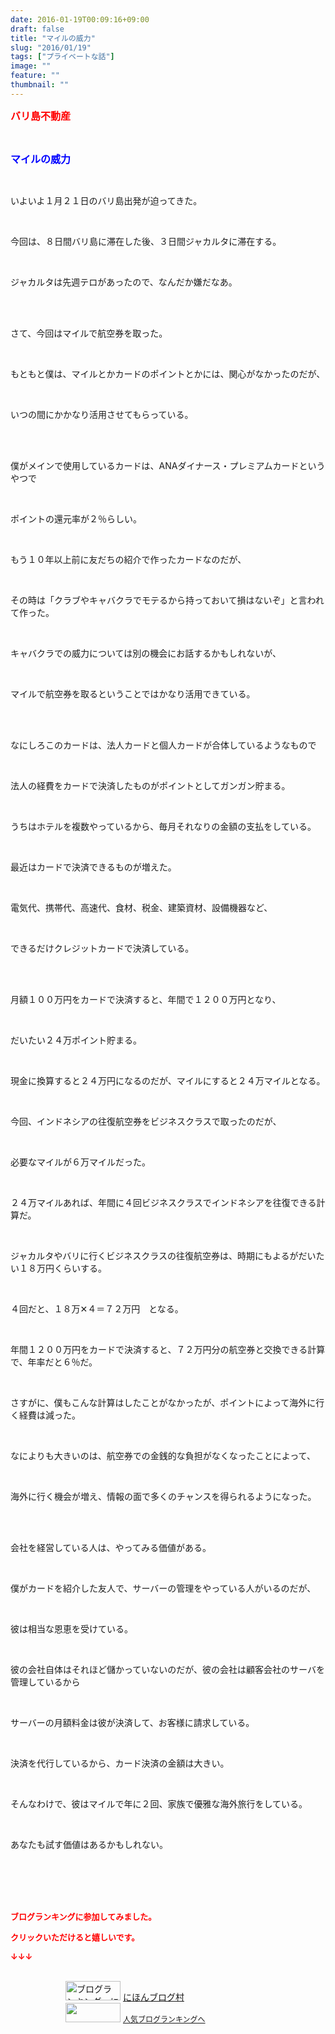 ```yaml
---
date: 2016-01-19T00:09:16+09:00
draft: false
title: "マイルの威力"
slug: "2016/01/19"
tags: ["プライベートな話"]
image: ""
feature: ""
thumbnail: ""
---
```

<p><font color="#ff0000" size="3"><strong>バリ島不動産</strong></font></p><br/><p><font color="#0000ff" size="3"><strong>マイルの威力</strong></font></p><br/><p>いよいよ１月２１日のバリ島出発が迫ってきた。</p><br/><p>今回は、８日間バリ島に滞在した後、３日間ジャカルタに滞在する。</p><br/><p>ジャカルタは先週テロがあったので、なんだか嫌だなあ。</p><br/><br/><p>さて、今回はマイルで航空券を取った。</p><br/><p>もともと僕は、マイルとかカードのポイントとかには、関心がなかったのだが、</p><br/><p>いつの間にかかなり活用させてもらっている。</p><br/><br/><p>僕がメインで使用しているカードは、ANAダイナース・プレミアムカードというやつで</p><br/><p>ポイントの還元率が２％らしい。</p><br/><p>もう１０年以上前に友だちの紹介で作ったカードなのだが、</p><br/><p>その時は「クラブやキャバクラでモテるから持っておいて損はないぞ」と言われて作った。</p><br/><p>キャバクラでの威力については別の機会にお話するかもしれないが、</p><br/><p>マイルで航空券を取るということではかなり活用できている。</p><br/><br/><p>なにしろこのカードは、法人カードと個人カードが合体しているようなもので</p><br/><p>法人の経費をカードで決済したものがポイントとしてガンガン貯まる。</p><br/><p>うちはホテルを複数やっているから、毎月それなりの金額の支払をしている。</p><br/><p>最近はカードで決済できるものが増えた。</p><br/><p>電気代、携帯代、高速代、食材、税金、建築資材、設備機器など、</p><br/><p>できるだけクレジットカードで決済している。</p><br/><br/><p>月額１００万円をカードで決済すると、年間で１２００万円となり、</p><br/><p>だいたい２４万ポイント貯まる。</p><br/><p>現金に換算すると２４万円になるのだが、マイルにすると２４万マイルとなる。</p><br/><p>今回、インドネシアの往復航空券をビジネスクラスで取ったのだが、</p><br/><p>必要なマイルが６万マイルだった。</p><br/><p>２４万マイルあれば、年間に４回ビジネスクラスでインドネシアを往復できる計算だ。</p><br/><p>ジャカルタやバリに行くビジネスクラスの往復航空券は、時期にもよるがだいたい１８万円くらいする。</p><br/><p>４回だと、１８万✕４＝７２万円　となる。</p><br/><p>年間１２００万円をカードで決済すると、７２万円分の航空券と交換できる計算で、年率だと６％だ。</p><br/><p>さすがに、僕もこんな計算はしたことがなかったが、ポイントによって海外に行く経費は減った。</p><br/><p>なによりも大きいのは、航空券での金銭的な負担がなくなったことによって、</p><br/><p>海外に行く機会が増え、情報の面で多くのチャンスを得られるようになった。</p><br/><br/><p>会社を経営している人は、やってみる価値がある。</p><br/><p>僕がカードを紹介した友人で、サーバーの管理をやっている人がいるのだが、</p><br/><p>彼は相当な恩恵を受けている。</p><br/><p>彼の会社自体はそれほど儲かっていないのだが、彼の会社は顧客会社のサーバを管理しているから</p><br/><p>サーバーの月額料金は彼が決済して、お客様に請求している。</p><br/><p>決済を代行しているから、カード決済の金額は大きい。</p><br/><p>そんなわけで、彼はマイルで年に２回、家族で優雅な海外旅行をしている。</p><br/><p>あなたも試す価値はあるかもしれない。</p><br/><br/><br/><br/><p><font color="#ff0000" size="2"><strong>ブログランキングに参加してみました。<br/></strong></font></p><p><font color="#ff0000" size="2"><strong>クリックいただけると嬉しいです。<br/></strong></font></p><p><font color="#ff0000" size="2"><strong>↓↓↓</strong></font></p><p><br/><a href="ranking.html" target="_blank"><img border="0" alt="ブログランキング・にほんブログ村へ" src="data:image/svg+xml;charset=utf-8,%3Csvg%20xmlns%3D%22http%3A%2F%2Fwww.w3.org%2F2000%2Fsvg%22%20title%3D%22Placeholder%20for%20Images%22%20role%3D%22presentation%22%20viewBox%3D%220%200%2088%2031%22%20%2F%3E" width="88" height="31" data-src="https://img-proxy.blog-video.jp/images?url=http%3A%2F%2Fwww.blogmura.com%2Fimg%2Fwww88_31.gif" style="aspect-ratio: auto 88 / 31;"/><noscript><img border="0" alt="ブログランキング・にほんブログ村へ" src="https://img-proxy.blog-video.jp/images?url=http%3A%2F%2Fwww.blogmura.com%2Fimg%2Fwww88_31.gif" width="88" height="31"></noscript></a> <a href="ranking.html" target="_blank">にほんブログ村</a> <br/><a title="人気ブログランキングへ" href="link.php?1804582"><img border="0" src="data:image/svg+xml;charset=utf-8,%3Csvg%20xmlns%3D%22http%3A%2F%2Fwww.w3.org%2F2000%2Fsvg%22%20title%3D%22Placeholder%20for%20Images%22%20role%3D%22presentation%22%20viewBox%3D%220%200%2088%2031%22%20%2F%3E" width="88" height="31" data-src="https://blog.with2.net/img/banner/banner_22.gif" style="aspect-ratio: auto 88 / 31;"/><noscript><img border="0" src="https://blog.with2.net/img/banner/banner_22.gif" width="88" height="31"></noscript></a> <a style="FONT-SIZE: 12px" href="link.php?1804582">人気ブログランキングへ</a> </p><br/><br/>

